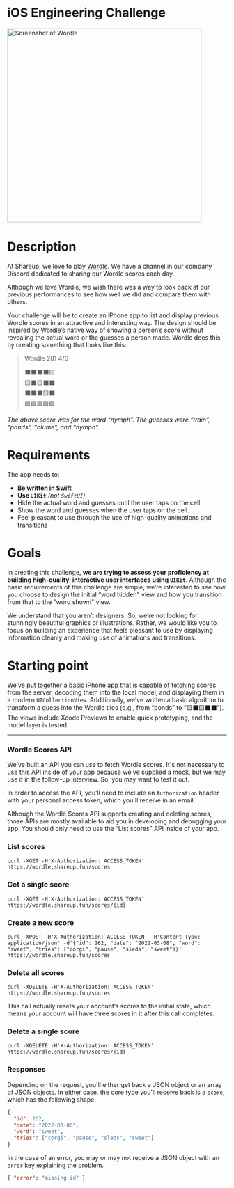 # iOS Engineering Challenge

<img src="https://res.craft.do/user/full/d7ce0db3-3096-bf97-e0e4-71b048d8674f/doc/81B22530-7446-4D43-B154-92CBEA68BCD2/78225F22-3B68-483D-B493-54BD514D3976_2/DmkmXx4n1AJn4E00EbNKwyccMtRP08ThXddg1PtOsScz/IMG_2D6A85CAA39E-1.jpeg" alt="Screenshot of Wordle" style="height:446px" height="446">

# Description

At Shareup, we love to play [Wordle](https://www.nytimes.com/games/wordle/). We have a channel in our company Discord dedicated to sharing our Wordle scores each day.

Although we love Wordle, we wish there was a way to look back at our previous performances to see how well we did and compare them with others.

Your challenge will be to create an iPhone app to list and display previous Wordle scores in an attractive and interesting way. The design should be inspired by Wordle’s native way of showing a person’s score without revealing the actual word or the guesses a person made. Wordle does this by creating something that looks like this:

> Wordle 281 4/6
> 
> ⬛⬛⬛⬛🟨<br>
> 🟨⬛🟨⬛⬛<br>
> ⬛⬛⬛🟨⬛<br>
> 🟩🟩🟩🟩🟩

_The above score was for the word “nymph”. The guesses were “train”, “ponds”, “blume”, and “nymph”._

# Requirements

The app needs to:

- **Be written in Swift**
- **Use `UIKit`** _(not `SwiftUI`)_
- Hide the actual word and guesses until the user taps on the cell.
- Show the word and guesses when the user taps on the cell.
- Feel pleasant to use through the use of high-quality animations and transitions

# Goals

In creating this challenge, **we are trying to assess your proficiency at building high-quality, interactive user interfaces using `UIKit`**. Although the basic requirements of this challenge are simple, we’re interested to see how you choose to design the initial “word hidden" view and how you transition from that to the "word shown" view.

We understand that you aren’t designers. So, we’re not looking for stunningly beautiful graphics or illustrations. Rather, we would like you to focus on building an experience that feels pleasant to use by displaying information cleanly and making use of animations and transitions.

# Starting point

We’ve put together a basic iPhone app that is capable of fetching scores from the server, decoding them into the local model, and displaying them in a modern `UICollectionView`. Additionally, we’ve written a basic algorithm to transform a guess into the Wordle tiles (e.g., from “ponds” to “🟨⬛🟨⬛⬛”). The views include Xcode Previews to enable quick prototyping, and the model layer is tested.

---

### Wordle Scores API

We’ve built an API you can use to fetch Wordle scores. It's not necessary to use this API inside of your app because we've supplied a mock, but we may use it in the follow-up interview. So, you may want to test it out.

In order to access the API, you’ll need to include an `Authorization` header with your personal access token, which you'll receive in an email.

Although the Wordle Scores API supports creating and deleting scores, those APIs are mostly available to aid you in developing and debugging your app. You should only need to use the “List scores” API inside of your app.

### List scores

```other
curl -XGET -H'X-Authorization: ACCESS_TOKEN' https://wordle.shareup.fun/scores
```

### Get a single score

```other
curl -XGET -H'X-Authorization: ACCESS_TOKEN' https://wordle.shareup.fun/scores/{id}
```

### Create a new score

```other
curl -XPOST -H'X-Authorization: ACCESS_TOKEN' -H'Content-Type: application/json' -d'{"id": 262, "date": "2022-03-08", "word": "sweet", "tries": ["corgi", "pause", "sleds", "sweet"]}' https://wordle.shareup.fun/scores
```

### Delete all scores

```other
curl -XDELETE -H'X-Authorization: ACCESS_TOKEN' https://wordle.shareup.fun/scores
```

This call actually resets your account’s scores to the initial state, which means your account will have three scores in it after this call completes.

### Delete a single score

```other
curl -XDELETE -H'X-Authorization: ACCESS_TOKEN' https://wordle.shareup.fun/scores/{id}
```

### Responses

Depending on the request, you'll either get back a JSON object or an array of JSON objects. In either case, the core type you'll receive back is a `score`, which has the following shape:

```json
{
  "id": 262,
  "date": "2022-03-08",
  "word": "sweet",
  "tries": ["corgi", "pause", "sleds", "sweet"]
}
```

In the case of an error, you may or may not receive a JSON object with an `error` key explaining the problem.

```json
{ "error": "missing id" }
```

